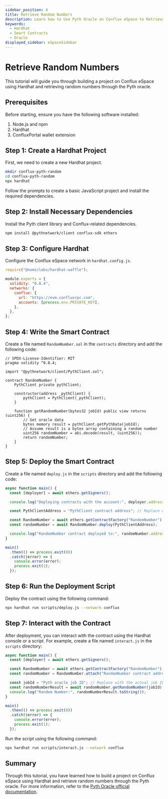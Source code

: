 ```yaml
---
sidebar_position: 4
title: Retrieve Random Numbers
description: Learn how to Use Pyth Oracle on Conflux eSpace to Retrieve Random Numbers
keywords:
  - Hardhat
  - Smart Contracts
  - Oracle
displayed_sidebar: eSpaceSidebar
---
```


# Retrieve Random Numbers

This tutorial will guide you through building a project on Conflux eSpace using Hardhat and retrieving random numbers through the Pyth oracle.

## Prerequisites

Before starting, ensure you have the following software installed:

1. Node.js and npm
2. Hardhat
3. ConfluxPortal wallet extension

## Step 1: Create a Hardhat Project

First, we need to create a new Hardhat project.

```bash
mkdir conflux-pyth-random
cd conflux-pyth-random
npx hardhat
```

Follow the prompts to create a basic JavaScript project and install the required dependencies.

## Step 2: Install Necessary Dependencies

Install the Pyth client library and Conflux-related dependencies.

```bash
npm install @pythnetwork/client conflux-sdk ethers
```

## Step 3: Configure Hardhat

Configure the Conflux eSpace network in `hardhat.config.js`.

```javascript
require("@nomiclabs/hardhat-waffle");

module.exports = {
  solidity: "0.8.4",
  networks: {
    conflux: {
      url: "https://evm.confluxrpc.com",
      accounts: [process.env.PRIVATE_KEY],
    },
  },
};
```

## Step 4: Write the Smart Contract

Create a file named `RandomNumber.sol` in the `contracts` directory and add the following code:

```solidity
// SPDX-License-Identifier: MIT
pragma solidity ^0.8.4;

import "@pythnetwork/client/PythClient.sol";

contract RandomNumber {
    PythClient private pythClient;

    constructor(address _pythClient) {
        pythClient = PythClient(_pythClient);
    }

    function getRandomNumber(bytes32 jobId) public view returns (uint256) {
        // Get oracle data
        bytes memory result = pythClient.getPythData(jobId);
        // Assume result is a bytes array containing a random number
        uint256 randomNumber = abi.decode(result, (uint256));
        return randomNumber;
    }
}
```

## Step 5: Deploy the Smart Contract

Create a file named `deploy.js` in the `scripts` directory and add the following code:

```javascript
async function main() {
  const [deployer] = await ethers.getSigners();

  console.log("Deploying contracts with the account:", deployer.address);

  const PythClientAddress = "PythClient contract address"; // Replace with the actual PythClient contract address

  const RandomNumber = await ethers.getContractFactory("RandomNumber");
  const randomNumber = await RandomNumber.deploy(PythClientAddress);

  console.log("RandomNumber contract deployed to:", randomNumber.address);
}

main()
  .then(() => process.exit(0))
  .catch((error) => {
    console.error(error);
    process.exit(1);
  });
```

## Step 6: Run the Deployment Script

Deploy the contract using the following command:

```bash
npx hardhat run scripts/deploy.js --network conflux
```

## Step 7: Interact with the Contract

After deployment, you can interact with the contract using the Hardhat console or a script. For example, create a file named `interact.js` in the `scripts` directory:

```javascript
async function main() {
  const [deployer] = await ethers.getSigners();

  const RandomNumber = await ethers.getContractFactory("RandomNumber");
  const randomNumber = RandomNumber.attach("RandomNumber contract address"); // Replace with the actual contract address

  const jobId = "Pyth oracle job ID"; // Replace with the actual job ID
  const randomNumberResult = await randomNumber.getRandomNumber(jobId);
  console.log("Random Number:", randomNumberResult.toString());
}

main()
  .then(() => process.exit(0))
  .catch((error) => {
    console.error(error);
    process.exit(1);
  });
```

Run the script using the following command:

```bash
npx hardhat run scripts/interact.js --network conflux
```

## Summary

Through this tutorial, you have learned how to build a project on Conflux eSpace using Hardhat and retrieve random numbers through the Pyth oracle. For more information, refer to the [Pyth Oracle official documentation](https://docs.pyth.network/).
